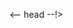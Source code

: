 <-- head --!>
  <!-- 🔹 כותרת הדף -->
  <title>דף הבית של דביר</title>

  <!-- 🔹 קידוד הדף -->
  <meta charset="UTF-8">

  <!-- 🔹 התאמה לניידים -->
  <meta name="viewport" content="width=device-width, initial-scale=1.0">
  <!-- התאמה למסכים עם notch -->
  <meta name="viewport-fit" content="cover">

  <!-- 🔹 תיאור קצר למנועי חיפוש -->
  <meta name="description" content="לימוד HTML מקיף ומעשי עם דביר">

  <!-- 🔹 מילות מפתח -->
  <meta name="keywords" content="HTML, CSS, JavaScript, לימוד, דביר, קוד">

  <!-- 🔹 שם מחבר הדף -->
  <meta name="author" content="Dvir Cabessa">

  <!-- 🔹 זכויות יוצרים -->
  <meta name="copyright" content="© 2025 Dvir Cabessa">

  <!-- 🔹 נושא הדף הכללי -->
  <meta name="subject" content="HTML Cheatsheet Advanced">

  <!-- 🔹 שפת הדף -->
  <meta name="language" content="he">

  <!-- 🔹 הנחיות למנועי חיפוש -->
  <meta name="robots" content="index, follow">

  <!-- 🔹 תאימות ל־IE -->
  <meta http-equiv="X-UA-Compatible" content="IE=edge">

  <!-- 🔹 רענון אוטומטי כל 60 שניות -->
  <meta http-equiv="refresh" content="60">

  <!-- 🔹 תאריך עדכון אחרון -->
  <meta name="revised" content="Monday, August 04, 2025">

  <!-- 🔹 מערכת שיצרה את הדף (CMS או ידני) -->
  <meta name="generator" content="Custom HTML by Dvir">

  <!-- 🔹 theme-color עבור טאב בדפדפן -->
  <meta name="theme-color" content="#0A74DA">

  <!-- 🔹 תמיכה במצב בהיר/כהה -->
  <meta name="color-scheme" content="light dark">

  <!-- 🔹 מניעת זיהוי טלפון/אימייל/כתובות -->
  <meta name="format-detection" content="telephone=no, email=no, address=no">

  <!-- 🔹 referrer control -->
  <meta name="referrer" content="no-referrer">

  <!-- 🔹 הגבלות על APIs כמו גישה למצלמה/מיקום -->
  <meta http-equiv="Permissions-Policy" content="geolocation=(), camera=(), microphone=()">

  <!-- 🔹 אימות מול Google -->
  <meta name="google-site-verification" content="abcdef123456">

  <!-- 🔹 התאמה לאייפון כמסך מלא -->
  <meta name="apple-mobile-web-app-capable" content="yes">
  <meta name="apple-mobile-web-app-status-bar-style" content="black-translucent">
  <meta name="apple-mobile-web-app-title" content="DvirApp">

  <!-- 🔹 תמיכה כללית ב־PWA -->
  <meta name="mobile-web-app-capable" content="yes">
  <meta name="application-name" content="DvirApp">

  <!-- 🔹 עבור Windows -->
  <meta name="msapplication-TileColor" content="#2b5797">
  <meta name="msapplication-TileImage" content="icon144.png">

  <!-- 🔹 תגיות Open Graph לשיתוף בפייסבוק -->
  <meta property="og:title" content="למדו HTML עם דביר">
  <meta property="og:description" content="הקורס המקיף ביותר ל-HTML כולל הכל">
  <meta property="og:image" content="https://example.com/image.jpg">
  <meta property="og:url" content="https://example.com/html">

  <!-- 🔹 תגיות Twitter Cards -->
  <meta name="twitter:card" content="summary_large_image">
  <meta name="twitter:title" content="HTML Masterclass">
  <meta name="twitter:description" content="מדריך HTML מודרני">
  <meta name="twitter:image" content="https://example.com/twitter-img.jpg">

  <!-- 🔹 קישור ל־App Store (iOS) -->
  <meta name="apple-itunes-app" content="app-id=123456789">

  <!-- 🔹 Facebook App Links -->
  <meta property="al:ios:url" content="applinks://html/intro">
  <meta property="al:ios:app_store_id" content="123456789">
  <meta property="al:ios:app_name" content="HTML Mastery">

  <!-- 🔹 favicon רגיל -->
  <link rel="icon" href="favicon.ico" type="image/x-icon">

  <!-- 🔹 favicon רספונסיבי לאייפון -->
  <link rel="apple-touch-icon" href="icon192.png">

  <!-- 🔹 mask icon לספארי כהה -->
  <link rel="mask-icon" href="icon.svg" color="#000000">

  <!-- 🔹 קובץ CSS ראשי -->
  <link rel="stylesheet" href="styles.css">

  <!-- 🔹 טעינה מוקדמת של סקריפט -->
  <link rel="preload" href="main.js" as="script">

  <!-- 🔹 טעינה מוקדמת של מודול -->
  <link rel="modulepreload" href="app.mjs">

  <!-- 🔹 קישור מהיר לדומיין – האצת DNS -->
  <link rel="dns-prefetch" href="//fonts.googleapis.com">

  <!-- 🔹 התחברות מוקדמת לשרת -->
  <link rel="preconnect" href="https://fonts.googleapis.com" crossorigin>

  <!-- 🔹 manifest.json לאפליקציות -->
  <link rel="manifest" href="manifest.json">

  <!-- 🔹 canonical URL (ל־SEO) -->
  <link rel="canonical" href="https://example.com/html">

  <!-- 🔹 קישורים בין עמודים (לדפדפנים/SEO) -->
  <link rel="prev" href="page1.html">
  <link rel="next" href="page3.html">

  <!-- 🔹 גרסה לשפה אחרת -->
  <link rel="alternate" hreflang="en" href="https://example.com/en/html">

  <!-- 🔹 רישיון פתוח או קוד פתוח -->
  <link rel="license" href="LICENSE.txt">

  <!-- 🔹 shortlink ל־CMS כמו WordPress -->
  <link rel="shortlink" href="https://example.com/?p=123">

  <!-- 🔹 pingback לבלוגים -->
  <link rel="pingback" href="https://example.com/xmlrpc.php">

  <!-- 🔹 חיפוש מותאם לדפדפן -->
  <link rel="search" href="opensearch.xml" type="application/opensearchdescription+xml" title="Search Dvir Site">

  <!-- 🔹 קובץ JS רגיל עם defer -->
  <script src="main.js" defer></script>

  <!-- 🔹 מודול ES6 -->
  <script type="module" src="module.js"></script>

  <!-- 🔹 fallback לדפדפנים לא תומכים -->
  <script nomodule src="fallback.js"></script>

  <!-- 🔹 סקריפט עם אימות hash -->
  <script src="secure.js" integrity="sha384-x123..." crossorigin="anonymous"></script>
</head>
